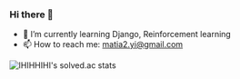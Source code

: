 ### Hi there 👋

- 🌱 I’m currently learning Django, Reinforcement learning
- 📫 How to reach me: matia2.yi@gmail.com

![IHIHHIHI's solved.ac stats](https://github-readme-solvedac.hyp3rflow.vercel.app/api/?handle=IHHI)


<!--
**IHIHHIHI/IHIHHIHI** is a ✨ _special_ ✨ repository because its `README.md` (this file) appears on your GitHub profile.

Here are some ideas to get you started:

- 🔭 I’m currently working on ...

- 👯 I’m looking to collaborate on ...
- 🤔 I’m looking for help with ...
- 💬 Ask me about ...
- 😄 Pronouns: ...
- ⚡ Fun fact: ...
-->
